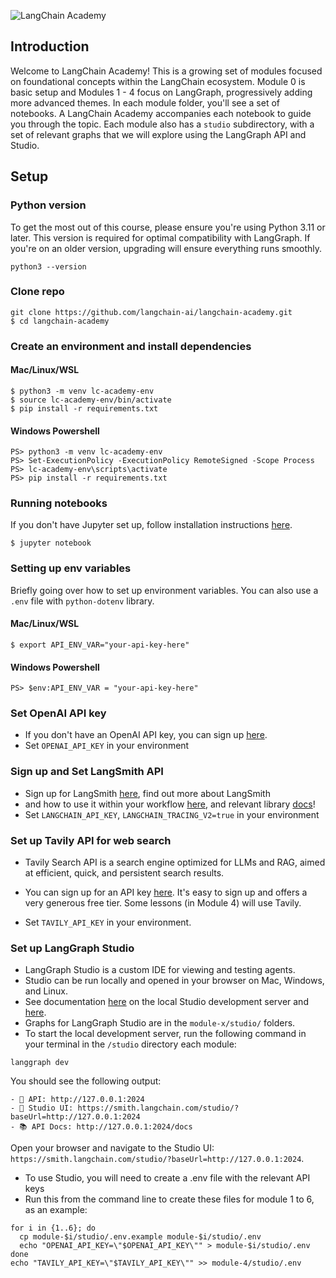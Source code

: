 ![LangChain Academy](https://cdn.prod.website-files.com/65b8cd72835ceeacd4449a53/66e9eba1020525eea7873f96_LCA-big-green%20(2).svg)

## Introduction

Welcome to LangChain Academy! 
This is a growing set of modules focused on foundational concepts within the LangChain ecosystem. 
Module 0 is basic setup and Modules 1 - 4 focus on LangGraph, progressively adding more advanced themes. 
In each module folder, you'll see a set of notebooks. A LangChain Academy accompanies each notebook 
to guide you through the topic. Each module also has a `studio` subdirectory, with a set of relevant 
graphs that we will explore using the LangGraph API and Studio.

## Setup

### Python version

To get the most out of this course, please ensure you're using Python 3.11 or later. 
This version is required for optimal compatibility with LangGraph. If you're on an older version, 
upgrading will ensure everything runs smoothly.
```
python3 --version
```

### Clone repo
```
git clone https://github.com/langchain-ai/langchain-academy.git
$ cd langchain-academy
```

### Create an environment and install dependencies
#### Mac/Linux/WSL
```
$ python3 -m venv lc-academy-env
$ source lc-academy-env/bin/activate
$ pip install -r requirements.txt
```
#### Windows Powershell
```
PS> python3 -m venv lc-academy-env
PS> Set-ExecutionPolicy -ExecutionPolicy RemoteSigned -Scope Process
PS> lc-academy-env\scripts\activate
PS> pip install -r requirements.txt
```

### Running notebooks
If you don't have Jupyter set up, follow installation instructions [here](https://jupyter.org/install).
```
$ jupyter notebook
```

### Setting up env variables
Briefly going over how to set up environment variables. You can also 
use a `.env` file with `python-dotenv` library.
#### Mac/Linux/WSL
```
$ export API_ENV_VAR="your-api-key-here"
```
#### Windows Powershell
```
PS> $env:API_ENV_VAR = "your-api-key-here"
```

### Set OpenAI API key
* If you don't have an OpenAI API key, you can sign up [here](https://openai.com/index/openai-api/).
*  Set `OPENAI_API_KEY` in your environment 

### Sign up and Set LangSmith API
* Sign up for LangSmith [here](https://smith.langchain.com/), find out more about LangSmith
* and how to use it within your workflow [here](https://www.langchain.com/langsmith), and relevant library [docs](https://docs.smith.langchain.com/)!
*  Set `LANGCHAIN_API_KEY`, `LANGCHAIN_TRACING_V2=true` in your environment 

### Set up Tavily API for web search

* Tavily Search API is a search engine optimized for LLMs and RAG, aimed at efficient, 
quick, and persistent search results. 
* You can sign up for an API key [here](https://tavily.com/). 
It's easy to sign up and offers a very generous free tier. Some lessons (in Module 4) will use Tavily. 

* Set `TAVILY_API_KEY` in your environment.

### Set up LangGraph Studio

* LangGraph Studio is a custom IDE for viewing and testing agents.
* Studio can be run locally and opened in your browser on Mac, Windows, and Linux.
* See documentation [here](https://langchain-ai.github.io/langgraph/concepts/langgraph_studio/#local-development-server) on the local Studio development server and [here](https://langchain-ai.github.io/langgraph/how-tos/local-studio/#run-the-development-server). 
* Graphs for LangGraph Studio are in the `module-x/studio/` folders.
* To start the local development server, run the following command in your terminal in the `/studio` directory each module:

```
langgraph dev
```

You should see the following output:
```
- 🚀 API: http://127.0.0.1:2024
- 🎨 Studio UI: https://smith.langchain.com/studio/?baseUrl=http://127.0.0.1:2024
- 📚 API Docs: http://127.0.0.1:2024/docs
```

Open your browser and navigate to the Studio UI: `https://smith.langchain.com/studio/?baseUrl=http://127.0.0.1:2024`.

* To use Studio, you will need to create a .env file with the relevant API keys
* Run this from the command line to create these files for module 1 to 6, as an example:
```
for i in {1..6}; do
  cp module-$i/studio/.env.example module-$i/studio/.env
  echo "OPENAI_API_KEY=\"$OPENAI_API_KEY\"" > module-$i/studio/.env
done
echo "TAVILY_API_KEY=\"$TAVILY_API_KEY\"" >> module-4/studio/.env
```
